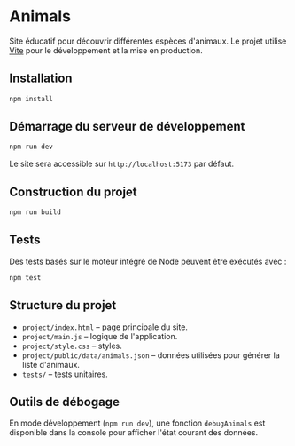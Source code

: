 # Animals

Site éducatif pour découvrir différentes espèces d'animaux. Le projet utilise [Vite](https://vitejs.dev/) pour le développement et la mise en production.

## Installation

```bash
npm install
```

## Démarrage du serveur de développement

```bash
npm run dev
```

Le site sera accessible sur `http://localhost:5173` par défaut.

## Construction du projet

```bash
npm run build
```

## Tests

Des tests basés sur le moteur intégré de Node peuvent être exécutés avec :

```bash
npm test
```

## Structure du projet

- `project/index.html` – page principale du site.
- `project/main.js` – logique de l'application.
- `project/style.css` – styles.
- `project/public/data/animals.json` – données utilisées pour générer la liste d'animaux.
- `tests/` – tests unitaires.

## Outils de débogage

En mode développement (`npm run dev`), une fonction `debugAnimals` est disponible dans la console pour afficher l'état courant des données.

